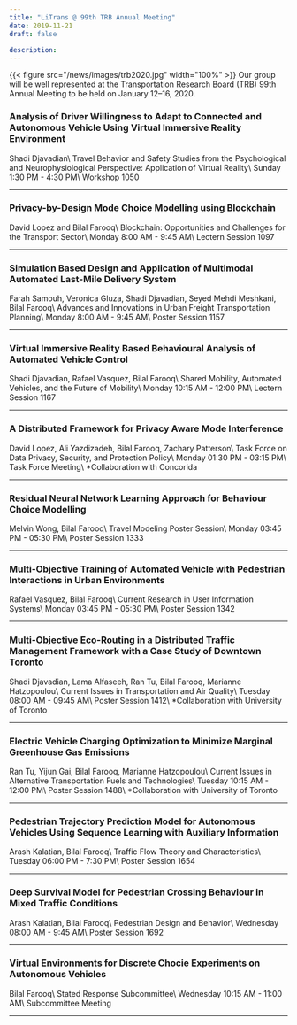```yaml
---
title: "LiTrans @ 99th TRB Annual Meeting"
date: 2019-11-21
draft: false

description: 
---
```


{{< figure src="/news/images/trb2020.jpg" width="100%" >}}
Our group will be well represented at the Transportation Research Board (TRB) 99th Annual Meeting to be held on January 12–16, 2020.

### Analysis of Driver Willingness to Adapt to Connected and Autonomous Vehicle Using Virtual Immersive Reality Environment
Shadi Djavadian\\
Travel Behavior and Safety Studies from the Psychological and Neurophysiological Perspective: Application of Virtual Reality\\
Sunday 1:30 PM - 4:30 PM\\
Workshop 1050

***

### Privacy-by-Design Mode Choice Modelling using Blockchain
David Lopez and Bilal Farooq\\
Blockchain: Opportunities and Challenges for the Transport Sector\\
Monday 8:00 AM - 9:45 AM\\
Lectern Session 1097

***

### Simulation Based Design and Application of Multimodal Automated Last-Mile Delivery System
Farah Samouh, Veronica Gluza, Shadi Djavadian, Seyed Mehdi Meshkani, Bilal Farooq\\
Advances and Innovations in Urban Freight Transportation Planning\\
Monday 8:00 AM - 9:45 AM\\
Poster Session 1157

***

### Virtual Immersive Reality Based Behavioural Analysis of Automated Vehicle Control
Shadi Djavadian, Rafael Vasquez, Bilal Farooq\\
Shared Mobility, Automated Vehicles, and the Future of Mobility\\
Monday 10:15 AM - 12:00 PM\\
Lectern Session 1167

***

### A Distributed Framework for Privacy Aware Mode Interference
David Lopez, Ali Yazdizadeh, Bilal Farooq, Zachary Patterson\\
Task Force on Data Privacy, Security, and Protection Policy\\
Monday 01:30 PM - 03:15 PM\\
Task Force Meeting\\
*Collaboration with Concorida

***

### Residual Neural Network Learning Approach for Behaviour Choice Modelling
Melvin Wong, Bilal Farooq\\
Travel Modeling Poster Session\\
Monday 03:45 PM - 05:30 PM\\
Poster Session 1333

***

### Multi-Objective Training of Automated Vehicle with Pedestrian Interactions in Urban Environments
Rafael Vasquez, Bilal Farooq\\
Current Research in User Information Systems\\
Monday 03:45 PM - 05:30 PM\\
Poster Session 1342

***

### Multi-Objective Eco-Routing in a Distributed Traffic Management Framework with a Case Study of Downtown Toronto
Shadi Djavadian, Lama Alfaseeh, Ran Tu, Bilal Farooq, Marianne Hatzopoulou\\
Current Issues in Transportation and Air Quality\\
Tuesday 08:00 AM - 09:45 AM\\
Poster Session 1412\\
*Collaboration with University of Toronto

***

### Electric Vehicle Charging Optimization to Minimize Marginal Greenhouse Gas Emissions
Ran Tu, Yijun Gai, Bilal Farooq, Marianne Hatzopoulou\\
Current Issues in Alternative Transportation Fuels and Technologies\\
Tuesday 10:15 AM - 12:00 PM\\
Poster Session 1488\\
*Collaboration with University of Toronto

***

### Pedestrian Trajectory Prediction Model for Autonomous Vehicles Using Sequence Learning with Auxiliary Information
Arash Kalatian, Bilal Farooq\\
Traffic Flow Theory and Characteristics\\
Tuesday 06:00 PM - 7:30 PM\\
Poster Session 1654

***

### Deep Survival Model for Pedestrian Crossing Behaviour in Mixed Traffic Conditions
Arash Kalatian, Bilal Farooq\\
Pedestrian Design and Behavior\\
Wednesday 08:00 AM - 9:45 AM\\
Poster Session 1692

***

### Virtual Environments for Discrete Chocie Experiments on Autonomous Vehicles
Bilal Farooq\\
Stated Response Subcommittee\\
Wednesday 10:15 AM - 11:00 AM\\
Subcommittee Meeting

***
